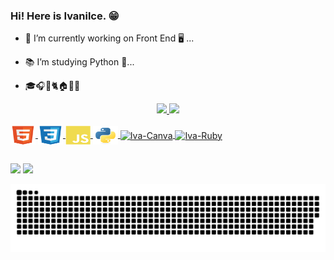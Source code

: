 ### Hi! Here is Ivanilce. 😁



- 🔭 I’m currently working on Front End 🖥️ ...

- 📚 I’m studying Python 🐍...

- 🎓🎧🎵🐈🏠🍕🍝

<div align="center">
  <a href="https://https://github.com/ivanilce">
  <img height="180em" src="https://github-readme-stats.vercel.app/api?username=ivanilce&show_icons=true&theme=dark&include_all_commits=true&count_private=true"/>
  <img height="180em" src="https://github-readme-stats.vercel.app/api/top-langs/?username=ivanilce&layout=compact&langs_count=7&theme=dark"/>
</div>
  
  <div style="display: inline_block"><br>
     <img align="center" alt="Iva-HTML" height="30" width="40" src="https://raw.githubusercontent.com/devicons/devicon/master/icons/html5/html5-original.svg">
     <img align="center" alt="Iva-CSS" height="30" width="40" src="https://raw.githubusercontent.com/devicons/devicon/master/icons/css3/css3-original.svg">
     <img align="center" alt="Iva-Js" height="30" width="40" src="https://raw.githubusercontent.com/devicons/devicon/master/icons/javascript/javascript-plain.svg">
     <img align="center" alt="Iva-Python" height="30" width="40" src="https://raw.githubusercontent.com/devicons/devicon/master/icons/python/python-original.svg">
     <img align="center" alt="Iva-Canva" height="30" width="40" src="https://cdn.jsdelivr.net/gh/devicons/devicon/icons/canva/canva-original.svg">
     <img align="center" alt="Iva-Ruby" height="30" width="40" src="https://cdn.jsdelivr.net/gh/devicons/devicon/icons/ruby/ruby-plain.svg">
  
</div>
  
  ##
  
<div>
    <a href="https://instagram.com/hamoni__" target="_blank"><img src="https://img.shields.io/badge/-Instagram-%23E4405F?style=for-the-badge&logo=instagram&logoColor=white" target="_blank"></a>
    <a href = "mailto:contato.ivanilce@gmail.com"><img src="https://img.shields.io/badge/-Gmail-%23333?style=for-the-badge&logo=gmail&logoColor=white" target="_blank"></a>
  
  ![Snake animation](https://github.com/ivanilce/ivanilce/blob/output/github-contribution-grid-snake.svg)
  
</div>
